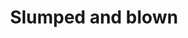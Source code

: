 ---
label: 
title: "Slumped and blown"
order: 460
layout: table-of-contents
presentation: grid
outputs: [ html ]
---